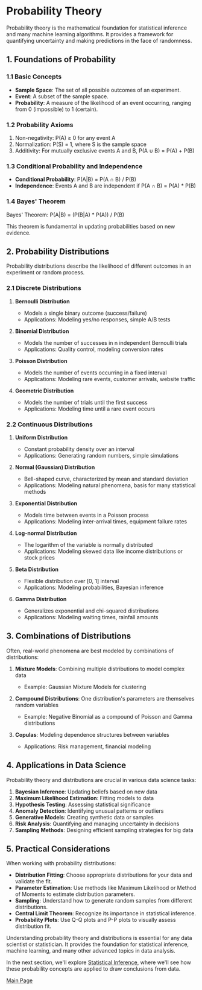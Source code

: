 # Probability Theory

Probability theory is the mathematical foundation for statistical inference and many machine learning algorithms. It provides a framework for quantifying uncertainty and making predictions in the face of randomness.

## 1. Foundations of Probability

### 1.1 Basic Concepts

- **Sample Space**: The set of all possible outcomes of an experiment.
- **Event**: A subset of the sample space.
- **Probability**: A measure of the likelihood of an event occurring, ranging from 0 (impossible) to 1 (certain).

### 1.2 Probability Axioms

1. Non-negativity: P(A) ≥ 0 for any event A
2. Normalization: P(S) = 1, where S is the sample space
3. Additivity: For mutually exclusive events A and B, P(A ∪ B) = P(A) + P(B)

### 1.3 Conditional Probability and Independence

- **Conditional Probability**: P(A|B) = P(A ∩ B) / P(B)
- **Independence**: Events A and B are independent if P(A ∩ B) = P(A) * P(B)

### 1.4 Bayes' Theorem

Bayes' Theorem: P(A|B) = (P(B|A) * P(A)) / P(B)

This theorem is fundamental in updating probabilities based on new evidence.

## 2. Probability Distributions

Probability distributions describe the likelihood of different outcomes in an experiment or random process.

### 2.1 Discrete Distributions

1. **Bernoulli Distribution**
   - Models a single binary outcome (success/failure)
   - Applications: Modeling yes/no responses, simple A/B tests

2. **Binomial Distribution**
   - Models the number of successes in n independent Bernoulli trials
   - Applications: Quality control, modeling conversion rates

3. **Poisson Distribution**
   - Models the number of events occurring in a fixed interval
   - Applications: Modeling rare events, customer arrivals, website traffic

4. **Geometric Distribution**
   - Models the number of trials until the first success
   - Applications: Modeling time until a rare event occurs

### 2.2 Continuous Distributions

1. **Uniform Distribution**
   - Constant probability density over an interval
   - Applications: Generating random numbers, simple simulations

2. **Normal (Gaussian) Distribution**
   - Bell-shaped curve, characterized by mean and standard deviation
   - Applications: Modeling natural phenomena, basis for many statistical methods

3. **Exponential Distribution**
   - Models time between events in a Poisson process
   - Applications: Modeling inter-arrival times, equipment failure rates

4. **Log-normal Distribution**
   - The logarithm of the variable is normally distributed
   - Applications: Modeling skewed data like income distributions or stock prices

5. **Beta Distribution**
   - Flexible distribution over [0, 1] interval
   - Applications: Modeling probabilities, Bayesian inference

6. **Gamma Distribution**
   - Generalizes exponential and chi-squared distributions
   - Applications: Modeling waiting times, rainfall amounts

## 3. Combinations of Distributions

Often, real-world phenomena are best modeled by combinations of distributions:

1. **Mixture Models**: Combining multiple distributions to model complex data
   - Example: Gaussian Mixture Models for clustering

2. **Compound Distributions**: One distribution's parameters are themselves random variables
   - Example: Negative Binomial as a compound of Poisson and Gamma distributions

3. **Copulas**: Modeling dependence structures between variables
   - Applications: Risk management, financial modeling

## 4. Applications in Data Science

Probability theory and distributions are crucial in various data science tasks:

1. **Bayesian Inference**: Updating beliefs based on new data
2. **Maximum Likelihood Estimation**: Fitting models to data
3. **Hypothesis Testing**: Assessing statistical significance
4. **Anomaly Detection**: Identifying unusual patterns or outliers
5. **Generative Models**: Creating synthetic data or samples
6. **Risk Analysis**: Quantifying and managing uncertainty in decisions
7. **Sampling Methods**: Designing efficient sampling strategies for big data

## 5. Practical Considerations

When working with probability distributions:

- **Distribution Fitting**: Choose appropriate distributions for your data and validate the fit.
- **Parameter Estimation**: Use methods like Maximum Likelihood or Method of Moments to estimate distribution parameters.
- **Sampling**: Understand how to generate random samples from different distributions.
- **Central Limit Theorem**: Recognize its importance in statistical inference.
- **Probability Plots**: Use Q-Q plots and P-P plots to visually assess distribution fit.

Understanding probability theory and distributions is essential for any data scientist or statistician. It provides the foundation for statistical inference, machine learning, and many other advanced topics in data analysis.

In the next section, we'll explore [Statistical Inference](03_statistical_inference.md), where we'll see how these probability concepts are applied to draw conclusions from data.

[Main Page](README.md)